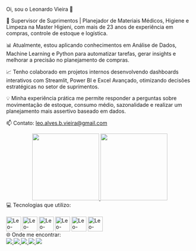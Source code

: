 Oi, sou o Leonardo Vieira 👋

🔧 Supervisor de Suprimentos | Planejador de Materiais Médicos, Higiene e Limpeza na Master Higieni, com mais de 23 anos de experiência em compras, controle de estoque e logística.

📊 Atualmente, estou aplicando conhecimentos em Análise de Dados, Machine Learning e Python para automatizar tarefas, gerar insights e melhorar a precisão no planejamento de compras.

📈 Tenho colaborado em projetos internos desenvolvendo dashboards interativos com Streamlit, Power BI e Excel Avançado, otimizando decisões estratégicas no setor de suprimentos.

💡 Minha experiência prática me permite responder a perguntas sobre movimentação de estoque, consumo médio, sazonalidade e realizar um planejamento mais assertivo baseado em dados.

📫 Contato: leo.alves.b.vieira@gmail.com

<div align="center"> <a href="https://github.com/leo-alves2"> <img height="180em" src="https://github-readme-stats.vercel.app/api?username=leo-alves2&show_icons=true&theme=dracula&include_all_commits=true&count_private=true"/> <img height="180em" src="https://github-readme-stats.vercel.app/api/top-langs/?username=leo-alves2&layout=compact&langs_count=7&theme=dracula"/> </a> </div>
💻 Tecnologias que utilizo:
<div style="display: inline_block"><br> <img align="center" alt="Leo-Python" height="40" width="40" src="https://cdn.jsdelivr.net/gh/devicons/devicon/icons/python/python-original.svg" /> <img align="center" alt="Leo-Anaconda" height="40" width="40" src="https://cdn.jsdelivr.net/gh/devicons/devicon/icons/anaconda/anaconda-original.svg" /> <img align="center" alt="Leo-SQL" height="40" width="40" src="https://cdn.jsdelivr.net/gh/devicons/devicon/icons/mysql/mysql-original.svg" /> <img align="center" alt="Leo-Excel" height="40" width="40" src="https://img.icons8.com/color/48/000000/microsoft-excel-2019--v1.png" /> <img align="center" alt="Leo-PowerBI" height="40" width="40" src="https://img.icons8.com/color/48/000000/power-bi.png" /> <img align="center" alt="Leo-Linux" height="40" width="40" src="https://cdn.jsdelivr.net/gh/devicons/devicon/icons/linux/linux-original.svg" /> </div>
🌐 Onde me encontrar:
<div> <a href="https://www.instagram.com/leo_alves2/" target="_blank"> <img src="https://img.shields.io/badge/-Instagram-%23E4405F?style=for-the-badge&logo=instagram&logoColor=white"/> </a> <a href="https://twitter.com/leo_alves2" target="_blank"> <img src="https://img.shields.io/badge/Twitter-1DA1F2?style=for-the-badge&logo=twitter&logoColor=white"/> </a> <a href="https://discord.gg/leo_alves2#7431" target="_blank"> <img src="https://img.shields.io/badge/Discord-7289DA?style=for-the-badge&logo=discord&logoColor=white"/> </a> <a href="mailto:leo.alves.b.vieira@gmail.com"> <img src="https://img.shields.io/badge/-Gmail-%23333?style=for-the-badge&logo=gmail&logoColor=white"/> </a> <a href="https://www.linkedin.com/in/leonardo-vieira-a671ba63" target="_blank"> <img src="https://img.shields.io/badge/-LinkedIn-%230077B5?style=for-the-badge&logo=linkedin&logoColor=white"/> </a> </div>
